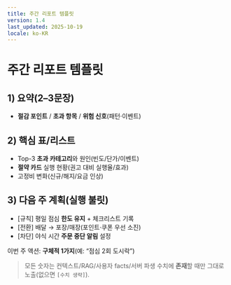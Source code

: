 ```yaml
---
title: 주간 리포트 템플릿
version: 1.4
last_updated: 2025-10-19
locale: ko-KR
---
```


# 주간 리포트 템플릿

## 1) 요약(2–3문장)
- **절감 포인트** / **초과 항목** / **위험 신호**(패턴·이벤트)

## 2) 핵심 표/리스트
- Top-3 **초과 카테고리**와 원인(빈도/단가/이벤트)  
- **절약 카드** 실행 현황(권고 대비 실행율/효과)  
- 고정비 변화(신규/해지/요금 인상)

## 3) 다음 주 계획(실행 불릿)
- [규칙] 평일 점심 **한도 유지** + 체크리스트 기록  
- [전환] 배달 → 포장/매장(포인트·쿠폰 우선 소진)  
- [차단] 야식 시간 **주문 중단 알림** 설정

이번 주 액션: **구체적 1가지**(예: “점심 2회 도시락”)

> 모든 숫자는 컨텍스트/RAG/사용자 facts/서버 파생 수치에 **존재**할 때만 그대로 노출(없으면 `[수치 생략]`).
